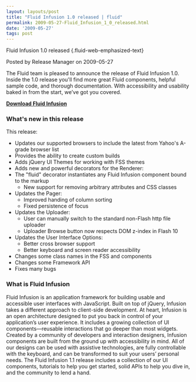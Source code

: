 ```yaml
---
layout: layouts/post
title: "Fluid Infusion 1.0 released | fluid"
permalink: 2009-05-27-Fluid_Infusion_1_0_released.html
date: '2009-05-27'
tags: post
---
```

Fluid Infusion 1.0 released {.fluid-web-emphasized-text}

Posted by Release Manager on 2009-05-27

The Fluid team is pleased to announce the release of Fluid Infusion 1.0.
Inside the 1.0 release you'll find more great Fluid components, helpful
sample code, and thorough documentation. With accessibility and
usability baked in from the start, we’ve got you covered.

**[Download Fluid Infusion](https://github.com/fluid-project/infusion)**

### What's new in this release

This release:

- Updates our supported browsers to include the latest from Yahoo's
    A-grade browser list
- Provides the ability to create custom builds
- Adds jQuery UI Themes for working with FSS themes
- Adds new and powerful decorators for the Renderer:
- The "fluid" decorator instantiates any Fluid Infusion component
        bound to the markup
  - New support for removing arbitrary attributes and CSS classes
- Updates the Pager:
  - Improved handing of column sorting
  - Fixed persistence of focus
- Updates the Uploader:
  - User can manually switch to the standard non-Flash http file
        uploader
  - Uploader Browse button now respects DOM z-index in Flash 10
- Updates the User Interface Options:
  - Better cross browser support
  - Better keyboard and screen reader accessibility
- Changes some class names in the FSS and components
- Changes some Framework API
- Fixes many bugs

### What is Fluid Infusion

Fluid Infusion is an application framework for building usable and
accessible user interfaces with JavaScript. Built on top of jQuery,
Infusion takes a different approach to client-side development. At
heart, Infusion is an open architecture designed to put you back in
control of your application’s user experience. It includes a growing
collection of UI components—reusable interactions that go deeper than
most widgets. Created by a community of developers and interaction
designers, Infusion components are built from the ground up with
accessibility in mind. All of our designs can be used with assistive
technologies, are fully controllable with the keyboard, and can be
transformed to suit your users’ personal needs.
 The Fluid Infusion 1.1 release includes a collection of our UI
components, tutorials to help you get started, solid APIs to help you
dive in, and the community to lend a hand.
